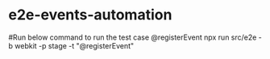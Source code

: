# e2e-events-automation
#Run below command to run the test case @registerEvent
npx run src/e2e -b webkit -p stage -t "@registerEvent"
